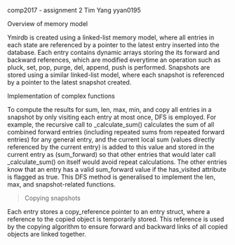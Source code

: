 comp2017 - assignment 2
Tim Yang
yyan0195

Overview of memory model

Ymirdb is created using a linked-list memory model, where all entries in each state are referenced by a pointer
to the latest entry inserted into the database. Each entry contains dynamic arrays storing the its forward and 
backward references, which are modified everytime an operation such as pluck, set, pop, purge, del, append, push 
is performed. Snapshots are stored using a similar linked-list model, where each snapshot is referenced by a pointer
to the latest snapshot created.

Implementation of complex functions

To compute the results for sum, len, max, min, and copy all entries in a snapshot by only visiting each entry at most
once, DFS is employed. For example, the recursive call to _calculate_sum() calculates the sum of all combined forward
entries (including repeated sums from repeated forward entries) for any general entry, and the current local sum 
(values directly referenced by the current entry) is added to this value and stored in the current entry as (sum_forward)
so that other entries that would later call _calculate_sum() on itself would avoid repeat calculations. The other entries
know that an entry has a valid sum_forward value if the has_visited attribute is flagged as true. This DFS method is 
generalised to implement the len, max, and snapshot-related functions.

> Copying snapshots

Each entry stores a copy_reference pointer to an entry struct, where a reference to the copied object is temporarily 
stored. This reference is used by the copying algorithm to ensure forward and backward links of all copied objects
are linked together. 